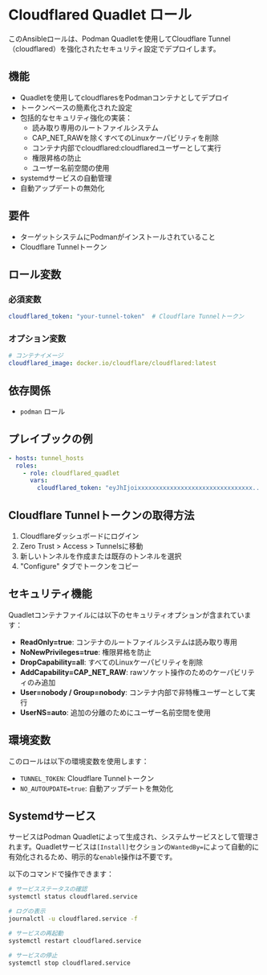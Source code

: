 # Cloudflared Quadlet ロール

このAnsibleロールは、Podman Quadletを使用してCloudflare Tunnel（cloudflared）を強化されたセキュリティ設定でデプロイします。

## 機能

- Quadletを使用してcloudflaresをPodmanコンテナとしてデプロイ
- トークンベースの簡素化された設定
- 包括的なセキュリティ強化の実装：
  - 読み取り専用のルートファイルシステム
  - CAP_NET_RAWを除くすべてのLinuxケーパビリティを削除
  - コンテナ内部でcloudflared:cloudflaredユーザーとして実行
  - 権限昇格の防止
  - ユーザー名前空間の使用
- systemdサービスの自動管理
- 自動アップデートの無効化

## 要件

- ターゲットシステムにPodmanがインストールされていること
- Cloudflare Tunnelトークン

## ロール変数

### 必須変数

```yaml
cloudflared_token: "your-tunnel-token"  # Cloudflare Tunnelトークン
```

### オプション変数

```yaml
# コンテナイメージ
cloudflared_image: docker.io/cloudflare/cloudflared:latest
```

## 依存関係

- `podman` ロール

## プレイブックの例

```yaml
- hosts: tunnel_hosts
  roles:
    - role: cloudflared_quadlet
      vars:
        cloudflared_token: "eyJhIjoixxxxxxxxxxxxxxxxxxxxxxxxxxxxxxxx..."
```

## Cloudflare Tunnelトークンの取得方法

1. Cloudflareダッシュボードにログイン
2. Zero Trust > Access > Tunnelsに移動
3. 新しいトンネルを作成または既存のトンネルを選択
4. "Configure" タブでトークンをコピー

## セキュリティ機能

Quadletコンテナファイルには以下のセキュリティオプションが含まれています：

- **ReadOnly=true**: コンテナのルートファイルシステムは読み取り専用
- **NoNewPrivileges=true**: 権限昇格を防止
- **DropCapability=all**: すべてのLinuxケーパビリティを削除
- **AddCapability=CAP_NET_RAW**: rawソケット操作のためのケーパビリティのみ追加
- **User=nobody / Group=nobody**: コンテナ内部で非特権ユーザーとして実行
- **UserNS=auto**: 追加の分離のためにユーザー名前空間を使用

## 環境変数

このロールは以下の環境変数を使用します：

- `TUNNEL_TOKEN`: Cloudflare Tunnelトークン
- `NO_AUTOUPDATE=true`: 自動アップデートを無効化

## Systemdサービス

サービスはPodman Quadletによって生成され、システムサービスとして管理されます。Quadletサービスは`[Install]`セクションの`WantedBy=`によって自動的に有効化されるため、明示的な`enable`操作は不要です。

以下のコマンドで操作できます：

```bash
# サービスステータスの確認
systemctl status cloudflared.service

# ログの表示
journalctl -u cloudflared.service -f

# サービスの再起動
systemctl restart cloudflared.service

# サービスの停止
systemctl stop cloudflared.service
```
